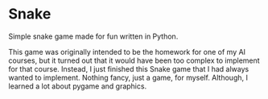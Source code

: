 # Snake
Simple snake game made for fun written in Python.

This game was originally intended to be the homework for one of my AI courses, but it turned out that it would have been too complex to implement for that course. Instead, I just finished this Snake game that I had always wanted to implement. Nothing fancy, just a game, for myself. Although, I learned a lot about pygame and graphics.
